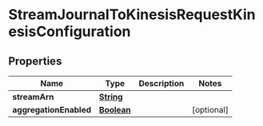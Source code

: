 

# StreamJournalToKinesisRequestKinesisConfiguration


## Properties

| Name | Type | Description | Notes |
|------------ | ------------- | ------------- | -------------|
|**streamArn** | [**String**](String.md) |  |  |
|**aggregationEnabled** | [**Boolean**](Boolean.md) |  |  [optional] |



